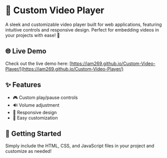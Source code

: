 # 🎥 Custom Video Player

A sleek and customizable video player built for web applications, featuring intuitive controls and responsive design. Perfect for embedding videos in your projects with ease! 🚀

## 🌐 Live Demo

Check out the live demo here: [https://iam269.github.io/Custom-Video-Player/](https://iam269.github.io/Custom-Video-Player/)

## ✨ Features

- 🎮 Custom play/pause controls
- 🔊 Volume adjustment
- 📱 Responsive design
- 🎨 Easy customization

## 🚀 Getting Started

Simply include the HTML, CSS, and JavaScript files in your project and customize as needed!